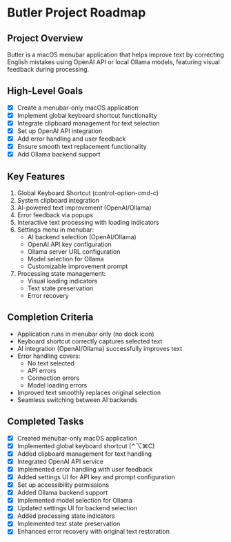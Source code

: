 # Butler Project Roadmap

## Project Overview
Butler is a macOS menubar application that helps improve text by correcting English mistakes using OpenAI API or local Ollama models, featuring visual feedback during processing.

## High-Level Goals
- [x] Create a menubar-only macOS application
- [x] Implement global keyboard shortcut functionality
- [x] Integrate clipboard management for text selection
- [x] Set up OpenAI API integration
- [x] Add error handling and user feedback
- [x] Ensure smooth text replacement functionality
- [x] Add Ollama backend support

## Key Features
1. Global Keyboard Shortcut (control-option-cmd-c)
2. System clipboard integration
3. AI-powered text improvement (OpenAI/Ollama)
4. Error feedback via popups
5. Interactive text processing with loading indicators
6. Settings menu in menubar:
   - AI backend selection (OpenAI/Ollama)
   - OpenAI API key configuration
   - Ollama server URL configuration
   - Model selection for Ollama
   - Customizable improvement prompt
7. Processing state management:
   - Visual loading indicators
   - Text state preservation
   - Error recovery

## Completion Criteria
- Application runs in menubar only (no dock icon)
- Keyboard shortcut correctly captures selected text
- AI integration (OpenAI/Ollama) successfully improves text
- Error handling covers:
  - No text selected
  - API errors
  - Connection errors
  - Model loading errors
- Improved text smoothly replaces original selection
- Seamless switching between AI backends

## Completed Tasks
- [x] Created menubar-only macOS application
- [x] Implemented global keyboard shortcut (⌃⌥⌘C)
- [x] Added clipboard management for text handling
- [x] Integrated OpenAI API service
- [x] Implemented error handling with user feedback
- [x] Added settings UI for API key and prompt configuration
- [x] Set up accessibility permissions
- [x] Added Ollama backend support
- [x] Implemented model selection for Ollama
- [x] Updated settings UI for backend selection
- [x] Added processing state indicators
- [x] Implemented text state preservation
- [x] Enhanced error recovery with original text restoration
